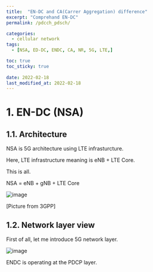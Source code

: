 ```yaml
---
title:  "EN-DC and CA(Carrer Aggregation) difference"
excerpt: "Comprehand EN-DC"
permalink: /pdcch_pdsch/

categories:
  - cellular network
tags:
  - [NSA, ED-DC, ENDC, CA, NR, 5G, LTE,]

toc: true
toc_sticky: true
 
date: 2022-02-18
last_modified_at: 2022-02-18
---
```


# 1. EN-DC (NSA)

## 1.1. Architecture

NSA is 5G architecture using LTE infrasturcture.

Here, LTE infrastructure meaning is eNB + LTE Core.

This is all.

NSA = eNB + gNB + LTE Core

![image](https://user-images.githubusercontent.com/18244590/219874172-e295a979-5b1c-4fbf-9585-825ae19c9f40.png)

[Picture from 3GPP]

## 1.2. Network layer view

First of all, let me introduce 5G network layer.

![image](../assets/img/layer.png/assets/img/layer.png)

ENDC is operating at the PDCP layer.

